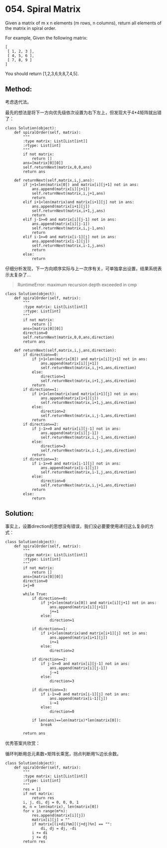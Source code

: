 # 054. Spiral Matrix

Given a matrix of m x n elements (m rows, n columns), return all elements of the matrix in spiral order.

For example,
Given the following matrix:

    [
     [ 1, 2, 3 ],
     [ 4, 5, 6 ],
     [ 7, 8, 9 ]
    ]
You should return [1,2,3,6,9,8,7,4,5].

## Method:
考虑迭代法。

最先的想法是将下一方向优先级依次设置为右下左上，但发现大于4*4矩阵就出错了：

    class Solution(object):
        def spiralOrder(self, matrix):
            """
            :type matrix: List[List[int]]
            :rtype: List[int]
            """
            if not matrix:
                return []
            ans=[matrix[0][0]]
            self.returnNext(matrix,0,0,ans)
            return ans
            
        def returnNext(self,matrix,i,j,ans):
            if j+1<len(matrix[0]) and matrix[i][j+1] not in ans:
                ans.append(matrix[i][j+1])
                self.returnNext(matrix,i,j+1,ans)
                return
            elif i+1<len(matrix)and matrix[i+1][j] not in ans:
                ans.append(matrix[i+1][j])
                self.returnNext(matrix,i+1,j,ans)
                return
            elif j-1>=0 and matrix[i][j-1] not in ans:
                ans.append(matrix[i][j-1])
                self.returnNext(matrix,i,j-1,ans)
                return
            elif i-1>=0 and matrix[i-1][j] not in ans:
                ans.append(matrix[i-1][j])
                self.returnNext(matrix,i-1,j,ans)
                return
            else:
                return

仔细分析发现，下一方向顺序实际与上一次序有关，可单独拿出设置，结果系统表示太复杂了...
>RuntimeError: maximum recursion depth exceeded in cmp


    class Solution(object):
        def spiralOrder(self, matrix):
            """
            :type matrix: List[List[int]]
            :rtype: List[int]
            """
            if not matrix:
                return []
            ans=[matrix[0][0]]
            direction=0
            self.returnNext(matrix,0,0,ans,direction)
            return ans
            
        def returnNext(self,matrix,i,j,ans,direction):
            if direction==0:
                if j+1<len(matrix[0]) and matrix[i][j+1] not in ans:
                    ans.append(matrix[i][j+1])
                    self.returnNext(matrix,i,j+1,ans,direction)
                else:
                    direction=1
                    self.returnNext(matrix,i+1,j,ans,direction)
                return
            if direction==1:
                if i+1<len(matrix)and matrix[i+1][j] not in ans:
                    ans.append(matrix[i+1][j])
                    self.returnNext(matrix,i+1,j,ans,direction)
                else:
                    direction=2
                    self.returnNext(matrix,i,j-1,ans,direction)
                return
            if direction==2:
                if j-1>=0 and matrix[i][j-1] not in ans:
                    ans.append(matrix[i][j-1])
                    self.returnNext(matrix,i,j-1,ans,direction)
                else:
                    direction=3
                    self.returnNext(matrix,i-1,j,ans,direction)
                return
            if direction==3:
                if i-1>=0 and matrix[i-1][j] not in ans:
                    ans.append(matrix[i-1][j])
                    self.returnNext(matrix,i-1,j,ans,direction)
                else:
                    direction=0
                    self.returnNext(matrix,i,j+1,ans,direction)
                return
            else:
                return

## Solution:
事实上，设置direction的思想没有错误，我们没必要要使用递归这么复杂的方式：

    class Solution(object):
        def spiralOrder(self, matrix):
            """
            :type matrix: List[List[int]]
            :rtype: List[int]
            """
            if not matrix:
                return []
            ans=[matrix[0][0]]
            direction=0
            i=j=0
            
            while True:
                if direction==0:
                    if j+1<len(matrix[0]) and matrix[i][j+1] not in ans:
                        ans.append(matrix[i][j+1])
                        j+=1
                    else:
                        direction=1
                        
                if direction==1:
                    if i+1<len(matrix)and matrix[i+1][j] not in ans:
                        ans.append(matrix[i+1][j])
                        i+=1
                    else:
                        direction=2
                        
                if direction==2:
                    if j-1>=0 and matrix[i][j-1] not in ans:
                        ans.append(matrix[i][j-1])
                        j-=1
                    else:
                        direction=3
                        
                if direction==3:
                    if i-1>=0 and matrix[i-1][j] not in ans:
                        ans.append(matrix[i-1][j])
                        i-=1
                    else:
                        direction=0
                        
                if len(ans)==len(matrix)*len(matrix[0]):
                    break
                
            return ans
            
优秀答案共欣赏：

循环判断用总元素数=矩阵长乘宽，拐点判断用%边长余数。

    class Solution(object):
        def spiralOrder(self, matrix):
            """
            :type matrix: List[List[int]]
            :rtype: List[int]
            """
            res = []
            if not matrix:
                return res
            i, j, di, dj = 0, 0, 0, 1
            m, n = len(matrix), len(matrix[0])
            for v in range(m*n):
                res.append(matrix[i][j])
                matrix[i][j] = ""
                if matrix[(i+di)%m][(j+dj)%n] == "":
                    di, dj = dj, -di
                i += di
                j += dj
            return res